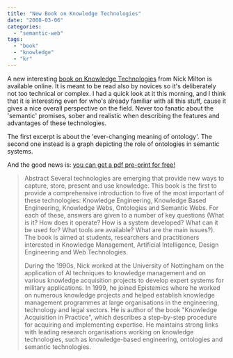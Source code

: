```yaml
---
title: "New Book on Knowledge Technologies"
date: "2008-03-06"
categories: 
  - "semantic-web"
tags: 
  - "book"
  - "knowledge"
  - "kr"
---
```


A new interesting [book on Knowledge Technologies](http://www.polimetrica.com/?p=productsMore&iProduct=64&sName=knowledge-technologies-(nick-milton)) from Nick Milton is available online. It is meant to be read also by novices so it's deliberately not too technical or complex. I had a quick look at it this morning, and I think that it is interesting even for who's already familiar with all this stuff, cause it gives a nice overall perspective on the field. Never too fanatic about the 'semantic' promises, sober and realistic when describing the features and advantages of these technologies.

The first excerpt is about the 'ever-changing meaning of ontology'. The second one instead is a graph depicting the role of ontologies in semantic systems.

And the good news is: [you can get a pdf pre-print for free!](http://eprints.rclis.org/archive/00012800/)[](http://people.kmi.open.ac.uk/mikele/blog/wp-content/uploads/2008/03/226497672.625202%201.jpg "226497672.625202 1.jpg")

> Abstract Several technologies are emerging that provide new ways to capture, store, present and use knowledge. This book is the first to provide a comprehensive introduction to five of the most important of these technologies: Knowledge Engineering, Knowledge Based Engineering, Knowledge Webs, Ontologies and Semantic Webs. For each of these, answers are given to a number of key questions (What is it? How does it operate? How is a system developed? What can it be used for? What tools are available? What are the main issues?). The book is aimed at students, researchers and practitioners interested in Knowledge Management, Artificial Intelligence, Design Engineering and Web Technologies.
> 
> During the 1990s, Nick worked at the University of Nottingham on the application of AI techniques to knowledge management and on various knowledge acquisition projects to develop expert systems for military applications. In 1999, he joined Epistemics where he worked on numerous knowledge projects and helped establish knowledge management programmes at large organisations in the engineering, technology and legal sectors. He is author of the book "Knowledge Acquisition in Practice", which describes a step-by-step procedure for acquiring and implementing expertise. He maintains strong links with leading research organisations working on knowledge technologies, such as knowledge-based engineering, ontologies and semantic technologies.
